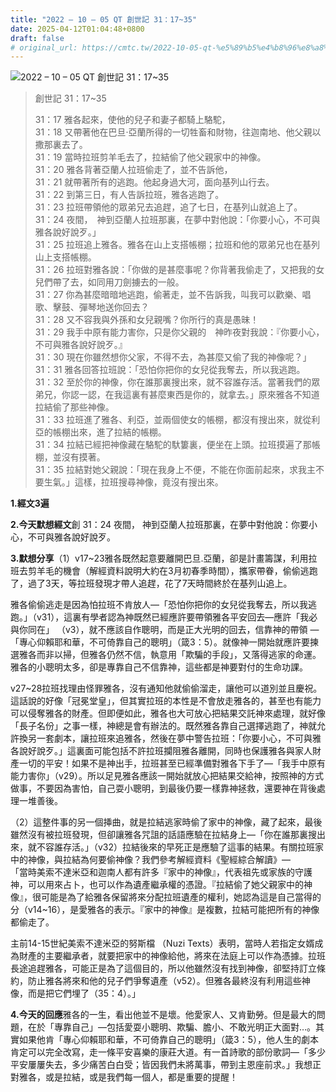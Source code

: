 ```yaml
---
title: "2022 – 10 – 05 QT 創世記 31：17~35"
date: 2025-04-12T01:04:48+0800
draft: false
# original_url: https://cmtc.tw/2022-10-05-qt-%e5%89%b5%e4%b8%96%e8%a8%98-31%ef%bc%9a1735
---
```


![2022 – 10 – 05 QT 創世記 31：17\~35](/images/qt.jpg  "2022 – 10 – 05 QT 創世記 31：17\~35")

> 創世記 31：17\~35
>
> 31：17 雅各起來，使他的兒子和妻子都騎上駱駝，  
> 31：18 又帶著他在巴旦‧亞蘭所得的一切牲畜和財物，往迦南地、他父親以撒那裏去了。  
> 31：19 當時拉班剪羊毛去了，拉結偷了他父親家中的神像。  
> 31：20 雅各背著亞蘭人拉班偷走了，並不告訴他，  
> 31：21 就帶著所有的逃跑。他起身過大河，面向基列山行去。  
> 31：22 到第三日，有人告訴拉班，雅各逃跑了。  
> 31：23 拉班帶領他的眾弟兄去追趕，追了七日，在基列山就追上了。  
> 31：24 夜間，　神到亞蘭人拉班那裏，在夢中對他說：「你要小心，不可與雅各說好說歹。」  
> 31：25 拉班追上雅各。雅各在山上支搭帳棚；拉班和他的眾弟兄也在基列山上支搭帳棚。  
> 31：26 拉班對雅各說：「你做的是甚麼事呢？你背著我偷走了，又把我的女兒們帶了去，如同用刀劍擄去的一般。  
> 31：27 你為甚麼暗暗地逃跑，偷著走，並不告訴我，叫我可以歡樂、唱歌、擊鼓、彈琴地送你回去？  
> 31：28 又不容我與外孫和女兒親嘴？你所行的真是愚昧！  
> 31：29 我手中原有能力害你，只是你父親的　神昨夜對我說：『你要小心，不可與雅各說好說歹。』  
> 31：30 現在你雖然想你父家，不得不去，為甚麼又偷了我的神像呢？」  
> 31：31 雅各回答拉班說：「恐怕你把你的女兒從我奪去，所以我逃跑。  
> 31：32 至於你的神像，你在誰那裏搜出來，就不容誰存活。當著我們的眾弟兄，你認一認，在我這裏有甚麼東西是你的，就拿去。」原來雅各不知道拉結偷了那些神像。  
> 31：33 拉班進了雅各、利亞，並兩個使女的帳棚，都沒有搜出來，就從利亞的帳棚出來，進了拉結的帳棚。  
> 31：34 拉結已經把神像藏在駱駝的馱簍裏，便坐在上頭。拉班摸遍了那帳棚，並沒有摸著。  
> 31：35 拉結對她父親說：「現在我身上不便，不能在你面前起來，求我主不要生氣。」這樣，拉班搜尋神像，竟沒有搜出來。

**1.經文3遍**

**2.今天默想經文**創 31：24 夜間， 神到亞蘭人拉班那裏，在夢中對他說：你要小心，不可與雅各說好說歹。

**3.默想分享**（1）v17\~23雅各既然起意要離開巴旦.亞蘭，卻是計畫籌謀，利用拉班去剪羊毛的機會（解經資料說明大約在3月初春季時間），攜家帶眷，偷偷逃跑了，過了3天，等拉班發現才帶人追趕，花了7天時間終於在基列山追上。

雅各偷偷逃走是因為怕拉班不肯放人—「恐怕你把你的女兒從我奪去，所以我逃跑。」（v31），這裏有學者認為神既然已經應許要帶領雅各平安回去—應許「我必與你同在」 （v3），就不應該自作聰明，而是正大光明的回去，信靠神的帶領 —「專心仰賴耶和華，不可倚靠自己的聰明」（箴3：5）。就像神一開始就應許要揀選雅各而非以掃，但雅各仍然不信，執意用「欺騙的手段」，又落得逃家的命運。雅各的小聰明太多，卻是專靠自己不信靠神，這些都是神要對付的生命功課。

v27\~28拉班找理由怪罪雅各，沒有通知他就偷偷溜走，讓他可以道別並且慶祝。這話說的好像「冠冕堂皇」，但其實拉班的本性是不會放走雅各的，甚至也有能力可以侵奪雅各的財產。但即便如此，雅各也大可放心把結果交託神來處理，就好像「長子名份」之事一樣，神總是會有辦法的。既然雅各靠自己選擇逃跑了，神就允許換另一套劇本，讓拉班來追雅各，然後在夢中警告拉班：「你要小心，不可與雅各說好說歹。」這裏面可能包括不許拉班攔阻雅各離開，同時也保護雅各與家人財產一切的平安！如果不是神出手，拉班甚至已經準備對雅各下手了—「我手中原有能力害你」（v29）。所以足見雅各應該一開始就放心把結果交給神，按照神的方式做事，不要因為害怕，自己耍小聰明，到最後仍要一樣靠神拯救，還要神在背後處理一堆善後。

（2）這整件事的另一個挿曲，就是拉結逃家時偷了家中的神像，藏了起來，最後雖然沒有被拉班發現，但卻讓雅各咒詛的話語應驗在拉結身上—「你在誰那裏搜出來，就不容誰存活。」（v32）拉結後來的早死正是應驗了這事的結果。有關拉班家中的神像，與拉結為何要偷神像？我們參考解經資料《聖經綜合解讀》—  
「當時美索不達米亞和迦南人都有許多『家中的神像』，代表祖先或家族的守護神，可以用來占卜，也可以作為遺產繼承權的憑證。『拉結偷了她父親家中的神像』，很可能是為了給雅各保留將來分配拉班遺產的權利，她認為這是自己當得的分（v14\~16），是愛雅各的表示。『家中的神像』是複數，拉結可能把所有的神像都偷走了。

主前14-15世紀美索不達米亞的努斯檔 （Nuzi Texts）表明，當時人若指定女婿成為財產的主要繼承者，就要把家中的神像給他，將來在法庭上可以作為憑據。拉班長途追趕雅各，可能正是為了這個目的，所以他雖然沒有找到神像，卻堅持訂立條約，防止雅各將來和他的兒子們爭奪遺產（v52）。但雅各最終沒有利用這些神像，而是把它們埋了（35：4）。」

**4.今天的回應**雅各的一生，看出他並不是壞。他愛家人、又肯勤勞。但是最大的問題，在於「專靠自己」—包括愛耍小聰明、欺騙、膽小、不敢光明正大面對…。其實如果他肯「專心仰賴耶和華，不可倚靠自己的聰明」（箴3：5），他人生的劇本肯定可以完全改寫，走一條平安喜樂的康莊大道。有一首詩歌的部份歌詞—「多少平安屢屢失去，多少痛苦白白受；皆因我們未將萬事，帶到主恩座前求。」我想正對雅各，或是拉結，或是我們每一個人，都是重要的提醒！